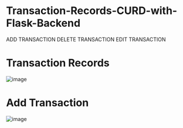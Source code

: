 # Transaction-Records-CURD-with-Flask-Backend
  ADD TRANSACTION
  DELETE TRANSACTION
  EDIT TRANSACTION

# Transaction Records
![image](https://github.com/SarmadNaroo/Transaction-Records-CURD-with-Flask-Backend/assets/87594636/1fd13f43-7de9-4e73-bf53-770c6275ba3d)

# Add Transaction
![image](https://github.com/SarmadNaroo/Transaction-Records-CURD-with-Flask-Backend/assets/87594636/ac762bcd-1a7e-4072-9a77-e104928bf304)

